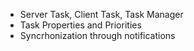 - Server Task, Client Task, Task Manager
- Task Properties and Priorities
- Syncrhonization through notifications
  
